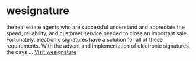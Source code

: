 # wesignature
the real estate agents who are successful understand and appreciate the speed, reliability, and customer service needed to close an important sale. Fortunately, electronic signatures have a solution for all of these requirements. With the advent and implementation of electronic signatures, the days ...
<a href="https://wesignature.com/">Visit wesignature</a>
